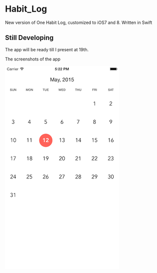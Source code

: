 # Habit_Log
New version of One Habit Log, customized to iOS7 and 8. Written in Swift

## Still Developing
The app will be ready till I present at 19th.

The screenshots of the app

![Screen shot](https://raw.githubusercontent.com/1kohei1/Habit_Log/master/Habit%20Log/Habit_Log_screenshot_1.png)
